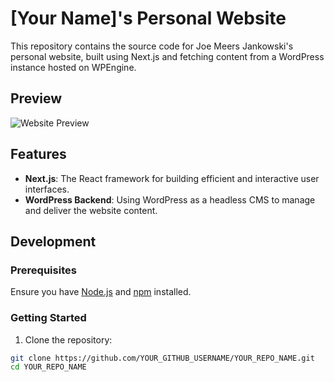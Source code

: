 # [Your Name]'s Personal Website

This repository contains the source code for Joe Meers Jankowski's personal website, built using Next.js and fetching content from a WordPress instance hosted on WPEngine.

## Preview

![Website Preview](URL_TO_YOUR_WEBSITE_PREVIEW_IMAGE)

## Features

- **Next.js**: The React framework for building efficient and interactive user interfaces.
- **WordPress Backend**: Using WordPress as a headless CMS to manage and deliver the website content.

## Development

### Prerequisites

Ensure you have [Node.js](https://nodejs.org/) and [npm](https://www.npmjs.com/) installed.

### Getting Started

1. Clone the repository:

```bash
git clone https://github.com/YOUR_GITHUB_USERNAME/YOUR_REPO_NAME.git
cd YOUR_REPO_NAME
```

